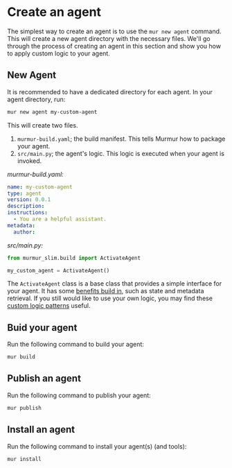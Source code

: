 # Create an agent

The simplest way to create an agent is to use the `mur new agent` command. This will create a new agent directory with the necessary files. We'll go through the process of creating an agent in this section and show you how to apply custom logic to your agent.

## New Agent
It is recommended to have a dedicated directory for each agent. In your agent directory, run:

```bash
mur new agent my-custom-agent
```

This will create two files. 

1. `murmur-build.yaml`; the build manifest. This tells Murmur how to package your agent.
2. `src/main.py`; the agent's logic. This logic is executed when your agent is invoked.

*murmur-build.yaml:*

```yaml
name: my-custom-agent
type: agent
version: 0.0.1
description: 
instructions:
  - You are a helpful assistant.
metadata:
  author: 
```

*src/main.py:*

```python
from murmur_slim.build import ActivateAgent

my_custom_agent = ActivateAgent()
```

The `ActivateAgent` class is a base class that provides a simple interface for your agent. It has some [benefits build in](./benefits-of-using-the-activate-agent-class.md), such as state and metadata retrieval. If you still would like to use your own logic, you may find these [custom logic patterns](./apply-custom-logic-to-agents.md) useful.


## Buid your agent
Run the following command to build your agent:

```bash
mur build
```

## Publish an agent
Run the following command to publish your agent:

```bash
mur publish
```

## Install an agent
Run the following command to install your agent(s) (and tools):

```bash
mur install
```



